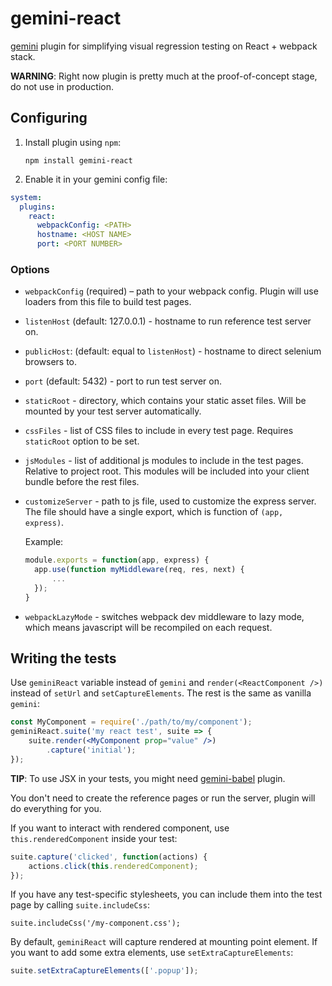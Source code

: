 # gemini-react

[gemini](https://github.com/gemini-testing/gemini) plugin for simplifying visual
regression testing on React + webpack stack.

**WARNING**: Right now plugin is pretty much at the proof-of-concept stage, do
not use in production.

## Configuring

1. Install plugin using `npm`:

   ```
   npm install gemini-react
   ```

2. Enable it in your gemini config file:

```yaml
system:
  plugins:
    react:
      webpackConfig: <PATH>
      hostname: <HOST NAME>
      port: <PORT NUMBER>
```

### Options

* `webpackConfig` (required) – path to your webpack config. Plugin will use
  loaders from this file to build test pages.
* `listenHost` (default: 127.0.0.1) - hostname to run reference test server on.
* `publicHost`: (default: equal to `listenHost`) - hostname to direct selenium
  browsers to.
* `port` (default: 5432) - port to run test server on.
* `staticRoot` - directory, which contains your static asset files. Will be
mounted by your test server automatically.
* `cssFiles` - list of CSS files to include in every test page. Requires
  `staticRoot` option to be set.
* `jsModules` - list of additional js modules to include in the test pages.
  Relative to project root. This modules will be included into your client
  bundle before the rest files.
* `customizeServer` - path to js file, used to customize the express server.
  The file should have a single export, which is function of `(app, express)`.

  Example:

  ```js
  module.exports = function(app, express) {
    app.use(function myMiddleware(req, res, next) {
        ...
    });
  }
  ```
* `webpackLazyMode` - switches webpack dev middleware to lazy mode, which means
javascript will be recompiled on each request.

## Writing the tests

Use `geminiReact` variable instead of `gemini` and `render(<ReactComponent />)`
instead of `setUrl` and `setCaptureElements`. The rest is the same as vanilla
`gemini`:

```jsx
const MyComponent = require('./path/to/my/component');
geminiReact.suite('my react test', suite => {
    suite.render(<MyComponent prop="value" />)
        .capture('initial');
});
```

**TIP**: To use JSX in your tests, you might need [gemini-babel](https://github.com/researchgate/gemini-babel) plugin.

You don't need to create the reference pages or run the server, plugin will do
everything for you.

If you want to interact with rendered component, use `this.renderedComponent`
inside your test:

```javascript
suite.capture('clicked', function(actions) {
    actions.click(this.renderedComponent);
});
```

If you have any test-specific stylesheets, you can include them into the test
page by calling `suite.includeCss`:

```javscript
suite.includeCss('/my-component.css');
```

By default, `geminiReact` will capture rendered at mounting point element.
If you want to add some extra elements, use `setExtraCaptureElements`:

```javascript
suite.setExtraCaptureElements(['.popup']);
```
